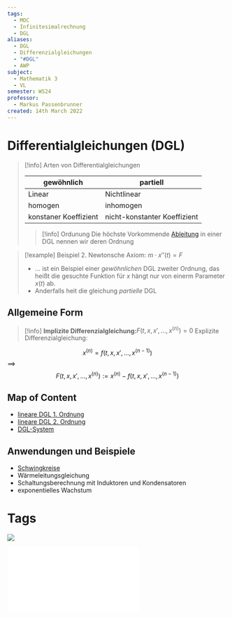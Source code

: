 ```yaml
---
tags:
  - MOC
  - Infinitesimalrechnung
  - DGL
aliases:
  - DGL
  - Differenzialgleichungen
  - "#DGL"
  - AWP
subject:
  - Mathematik 3
  - VL
semester: WS24
professor:
  - Markus Passenbrunner
created: 14th March 2022
---
```


# Differentialgleichungen (DGL)

> [!info] Arten von Differentialgleichungen
>
> | gewöhnlich             | partiell                     |
> | --------------------- | ---------------------------- |
> | Linear                | Nichtlinear                  |
> | homogen               | inhomogen                    |
> | konstaner Koeffizient | nicht-konstanter Koeffizient | 
> 
> > [!info] Ordunung
> > Die höchste Vorkommende [Ableitung](Differenzialrechnung.md) in einer DGL nennen wir deren Ordnung

>[!example] Beispiel 2. Newtonsche Axiom: 
> $m\cdot x''(t) = F$
> - … ist ein Beispiel einer *gewöhnlichen* DGL zweiter Ordnung, das heißt die gesuchte Funktion für $x$ hängt nur von einerm Parameter $x(t)$ ab.
> - Anderfalls heit die gleichung *partielle* DGL

## Allgemeine Form

> [!info]
>  **Implizite Differenzialgleichung:**$F(t,x,x',\dots,x^{(n)}) = 0$
Explizite Differenzialgleichung:

$$
x^{(n)}= f(t,x,x',\dots,x^{(n-1)})
$$
$\implies$
$$
F(t,x,x',\dots,x^{(n)}) := x^{(n)}-f(t,x,x',\dots, x^{(n-1)}) 
$$

## Map of Content

- [lineare DGL 1. Ordnung](lineare%20DGL%201.%20Ordnung.md)
- [lineare DGL 2. Ordnung](lineare%20DGL%202.%20Ordnung.md)
- [DGL-System](DGL-System.md)

## Anwendungen und Beispiele

- [Schwingkreise](../Physik/Schwingkreise.md)
- Wärmeleitungsgleichung
- Schaltungsberechnung mit Induktoren und Kondensatoren
- exponentielles Wachstum

# Tags

![](https://www.youtube.com/embed/p_di4Zn4wz4)

![DGL-NOTES](assets/pdf/DGL-NOTES.pdf)
